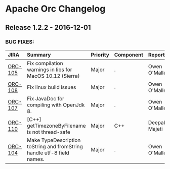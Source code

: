 
<!---
# Licensed to the Apache Software Foundation (ASF) under one
# or more contributor license agreements.  See the NOTICE file
# distributed with this work for additional information
# regarding copyright ownership.  The ASF licenses this file
# to you under the Apache License, Version 2.0 (the
# "License"); you may not use this file except in compliance
# with the License.  You may obtain a copy of the License at
#
#     http://www.apache.org/licenses/LICENSE-2.0
#
# Unless required by applicable law or agreed to in writing, software
# distributed under the License is distributed on an "AS IS" BASIS,
# WITHOUT WARRANTIES OR CONDITIONS OF ANY KIND, either express or implied.
# See the License for the specific language governing permissions and
# limitations under the License.
-->
# Apache Orc Changelog

## Release 1.2.2 - 2016-12-01



### BUG FIXES:

| JIRA | Summary | Priority | Component | Reporter | Contributor |
|:---- |:---- | :--- |:---- |:---- |:---- |
| [ORC-105](https://issues.apache.org/jira/browse/ORC-105) | Fix compilation warnings in libs for MacOS 10.12 (Sierra) |  Major | . | Owen O\'Malley | Owen O\'Malley |
| [ORC-108](https://issues.apache.org/jira/browse/ORC-108) | Fix linux build issues |  Major | . | Owen O\'Malley | Owen O\'Malley |
| [ORC-107](https://issues.apache.org/jira/browse/ORC-107) | Fix JavaDoc for compiling with OpenJdk 8. |  Major | . | Owen O\'Malley | Owen O\'Malley |
| [ORC-110](https://issues.apache.org/jira/browse/ORC-110) | [C++] getTimezoneByFilename is not thread-safe |  Major | C++ | Deepak Majeti | Deepak Majeti |
| [ORC-104](https://issues.apache.org/jira/browse/ORC-104) | Make TypeDescription toString and fromString handle utf-8 field names. |  Major | . | Owen O\'Malley | Owen O\'Malley |


